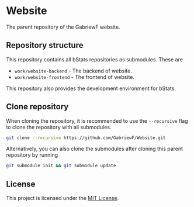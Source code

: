 # Website

The parent repository of the GabriewF website.

## Repository structure

This repository contains all bStats repositories as submodules. These are

- `work/website-backend` - The backend of website.
- `work/website-frontend` - The frontend of website.

This repository also provides the development environment for bStats.

## Clone repository

When cloning the repository, it is recommended to use the `--recursive`
flag to clone the repository with all submodules.

```bash
git clone --recursive https://github.com/GabriewF/Website.git
```

Alternatively, you can also clone the submodules after cloning this parent
repository by running

```bash
git submodule init && git submodule update
```

## License

This project is licensed under the [MIT License](/LICENSE.md).

[website]: https://gabriewf.tk
